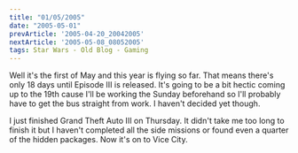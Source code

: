 ```yaml
---
title: "01/05/2005"
date: "2005-05-01"
prevArticle: '2005-04-20_20042005'
nextArticle: '2005-05-08_08052005'
tags: Star Wars - Old Blog - Gaming
---
```

Well it's the first of May and this year is flying so far. That means there's only 18 days until Episode III is released. It's going to be a bit hectic coming up to the 19th cause I'll be working the Sunday beforehand so I'll probably have to get the bus straight from work. I haven't decided yet though.

I just finished Grand Theft Auto III on Thursday. It didn't take me too long to finish it but I haven't completed all the side missions or found even a quarter of the hidden packages. Now it's on to Vice City.